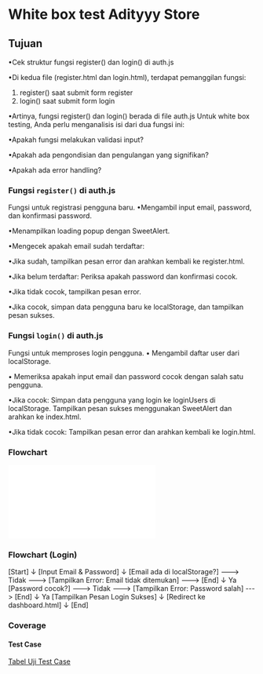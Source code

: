 
# White box test Adityyy Store

## Tujuan
•Cek struktur fungsi register() dan login() di auth.js

•Di kedua file (register.html dan login.html), terdapat pemanggilan fungsi:
1. register() saat submit form register
2. login() saat submit form login

•Artinya, fungsi register() dan login() berada di file auth.js
Untuk white box testing, Anda perlu menganalisis isi dari dua fungsi ini:

•Apakah fungsi melakukan validasi input?

•Apakah ada pengondisian dan pengulangan yang signifikan?

•Apakah ada error handling?

### Fungsi `register()` di auth.js
Fungsi untuk registrasi pengguna baru.
•Mengambil input email, password, dan konfirmasi password.

•Menampilkan loading popup dengan SweetAlert.

•Mengecek apakah email sudah terdaftar:

•Jika sudah, tampilkan pesan error dan arahkan kembali ke register.html.

•Jika belum terdaftar:
Periksa apakah password dan konfirmasi cocok.

•Jika tidak cocok, tampilkan pesan error.

•Jika cocok, simpan data pengguna baru ke localStorage, dan tampilkan pesan sukses.

### Fungsi `login()` di auth.js
Fungsi untuk memproses login pengguna.
• Mengambil daftar user dari localStorage.

• Memeriksa apakah input email dan password cocok dengan salah satu pengguna.

•Jika cocok:
Simpan data pengguna yang login ke loginUsers di localStorage.
Tampilkan pesan sukses menggunakan SweetAlert dan arahkan ke index.html.

•Jika tidak cocok:
Tampilkan pesan error dan arahkan kembali ke login.html.


### Flowchart
![Registrasi](white-box/Flowchart/Register.img)

### Flowchart (Login)
[Start]
   ↓
[Input Email & Password]
   ↓
[Email ada di localStorage?] ---> Tidak ---> [Tampilkan Error: Email tidak ditemukan] ---> [End]
   ↓ Ya
[Password cocok?] ---> Tidak ---> [Tampilkan Error: Password salah] ---> [End]
   ↓ Ya
[Tampilkan Pesan Login Sukses]
   ↓
[Redirect ke dashboard.html]
   ↓
[End]

### Coverage
#### Test Case
[Tabel Uji Test Case](laporan-test/Laporan_Bukti_Pengujian_authjs.pdf)
